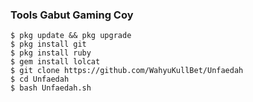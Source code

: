 
### Tools Gabut Gaming Coy
```
$ pkg update && pkg upgrade
$ pkg install git
$ pkg install ruby
$ gem install lolcat
$ git clone https://github.com/WahyuKullBet/Unfaedah
$ cd Unfaedah
$ bash Unfaedah.sh
